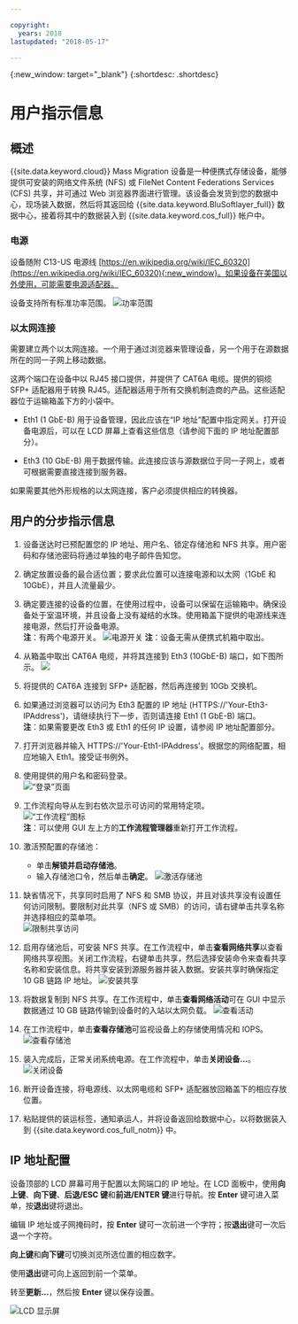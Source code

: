 ```yaml
---

copyright:
  years: 2018
lastupdated: "2018-05-17"

---
```

{:new_window: target="_blank"}
{:shortdesc: .shortdesc}

# 用户指示信息

## 概述

{{site.data.keyword.cloud}} Mass Migration 设备是一种便携式存储设备，能够提供可安装的网络文件系统 (NFS) 或 FileNet Content Federations Services (CFS) 共享，并可通过 Web 浏览器界面进行管理。该设备会发货到您的数据中心，现场装入数据，然后将其返回给 {{site.data.keyword.BluSoftlayer_full}} 数据中心，接着将其中的数据装入到 {{site.data.keyword.cos_full}} 帐户中。


### 电源

设备随附 C13-US 电源线 [https://en.wikipedia.org/wiki/IEC_60320](https://en.wikipedia.org/wiki/IEC_60320){:new_window}。如果设备在美国以外使用，可能需要电源适配器。

设备支持所有标准功率范围。
![功率范围](/images/PowerRating.png)


### 以太网连接

需要建立两个以太网连接。一个用于通过浏览器来管理设备，另一个用于在源数据所在的同一子网上移动数据。

这两个端口在设备中以 RJ45 接口提供，并提供了 CAT6A 电缆。提供的铜缆 SFP+ 适配器用于转换 RJ45。适配器适用于所有交换机制造商的产品。这些适配器位于运输箱盖下方的小袋中。

- Eth1 (1 GbE-B) 用于设备管理，因此应该在“IP 地址”配置中指定网关。打开设备电源后，可以在 LCD 屏幕上查看这些信息（请参阅下面的 IP 地址配置部分）。

- Eth3 (10 GbE-B) 用于数据传输。此连接应该与源数据位于同一子网上，或者可根据需要直接连接到服务器。

如果需要其他外形规格的以太网连接，客户必须提供相应的转换器。



## 用户的分步指示信息

1.	设备送达时已预配置您的 IP 地址、用户名、锁定存储池和 NFS 共享。用户密码和存储池密码将通过单独的电子邮件告知您。

2.	确定放置设备的最合适位置；要求此位置可以连接电源和以太网（1GbE 和 10GbE），并且人流量最少。

3.	确定要连接的设备的位置，在使用过程中，设备可以保留在运输箱中。确保设备处于室温环境，并且设备上没有凝结的水珠。使用箱盖下提供的电源线来连接电源，然后打开设备电源。<br/>
    **注**：有两个电源开关。
    ![电源开关](/images/MDMSPowerSwitch.png)
    **注**：设备无需从便携式机箱中取出。

4.	从箱盖中取出 CAT6A 电缆，并将其连接到 Eth3 (10GbE-B) 端口，如下图所示。
    ![](/images/MDMSNewEth1and3.png)

5.	将提供的 CAT6A 连接到 SFP+ 适配器，然后再连接到 10Gb 交换机。

6.	如果通过浏览器可以访问为 Eth3 配置的 IP 地址 (HTTPS://'Your-Eth3-IPAddress')，请继续执行下一步，否则请连接 Eth1 (1 GbE-B) 端口。<br/>
    **注**：如果需要更改 Eth3 或 Eth1 的任何 IP 设置，请参阅 IP 地址配置部分。

7. 打开浏览器并输入 HTTPS://'Your-Eth1-IPAddress'。根据您的网络配置，相应地输入 Eth1。接受证书例外。

8. 使用提供的用户名和密码登录。<br/>
    ![“登录”页面](/images/Login.png)

9. 工作流程向导从左到右依次显示可访问的常用特定项。<br/>
    ![“工作流程”图标](/images/workflow.png) <br/>
    **注**：可以使用 GUI 左上方的**工作流程管理器**重新打开工作流程。

10.	激活预配置的存储池：
    - 单击**解锁并启动存储池**。
    - 输入存储池口令，然后单击**确定**。
    ![激活存储池](/images/UnlockPool.png)

11. 缺省情况下，共享同时启用了 NFS 和 SMB 协议，并且对该共享没有设置任何访问限制。要限制对此共享（NFS 或 SMB）的访问，请右键单击共享名称并选择相应的菜单项。<br/>
    ![限制共享访问](/images/ShareControls.png)

12. 启用存储池后，可安装 NFS 共享。在工作流程中，单击**查看网络共享**以查看网络共享视图。关闭工作流程，右键单击共享，然后选择安装命令来查看共享名称和安装信息。将共享安装到源服务器并装入数据。安装共享时确保指定 10 GB 链路 IP 地址。
    ![安装共享](/images/MountCommand.png)

13. 将数据复制到 NFS 共享。在工作流程中，单击**查看网络活动**可在 GUI 中显示数据通过 10 GB 链路传输到设备时的入站以太网负载。
    ![查看活动](/images/UserGuide13.png)

14. 在工作流程中，单击**查看存储池**可监视设备上的存储使用情况和 IOPS。
    ![查看存储池](/images/UserGuide14.png)

15.	装入完成后，正常关闭系统电源。在工作流程中，单击**关闭设备...**。  
    ![关闭设备](/images/Shutdown.png)

16.	断开设备连接，将电源线、以太网电缆和 SFP+ 适配器放回箱盖下的相应存放位置。

17.	粘贴提供的装运标签，通知承运人，并将设备返回给数据中心，以将数据装入到 {{site.data.keyword.cos_full_notm}} 中。


## IP 地址配置

设备顶部的 LCD 屏幕可用于配置以太网端口的 IP 地址。在 LCD 面板中，使用**向上键**、**向下键**、**后退/ESC 键**和**前进/ENTER 键**进行导航。按 **Enter** 键可进入菜单，按**退出**键将退出。

编辑 IP 地址或子网掩码时，按 **Enter** 键可一次前进一个字符；按**退出**键可一次后退一个字符。 

**向上键**和**向下键**可切换浏览所选位置的相应数字。

使用**退出**键可向上返回到前一个菜单。  

转至**更新...**，然后按 **Enter** 键以保存设置。

  ![LCD 显示屏](/images/MDMSLCD.png)
